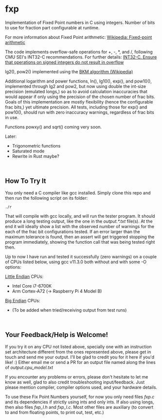 # fxp
Implementation of Fixed Point numbers in C using integers. Number of bits
to use for fraction part configurable at runtime.

For more information about Fixed Point arithmetic:
[Wikipedia: Fixed-point arithmetic](https://en.wikipedia.org/wiki/Fixed-point_arithmetic)

The code implements overflow-safe operations for +, -, *, and /,
following CMU SEI's INT32-C recommendations. For further details:
[INT32-C. Ensure that operations on signed integers do not result in overflow](https://wiki.sei.cmu.edu/confluence/display/c/INT32-C.+Ensure+that+operations+on+signed+integers+do+not+result+in+overflow)

lg2(), pow2() implemented using the [BKM algorithm (Wikipedia)](https://en.wikipedia.org/wiki/BKM_algorithm)

Additional logarithm and power functions, ln(), lg10(), exp(), and pow10(), implemented 
through lg2 and pow2, but now using double the int-size precision (emulated longs,) so as to 
avoid calculation inaccuracies that would appear if only using the precision of the chosen 
number of frac bits. Goals of this implementation are mostly flexibility (hence the 
configurable frac bits,) yet ultimate precision. All tests, including those for exp() and 
pow10(), should run with zero inaccuracy warnings, regardless of frac bits in use.

Functions powxy() and sqrt() coming very soon.

Later:
- Trigonometric functions
- Saturated mode
- Rewrite in Rust maybe?

&nbsp;
## How To Try It
You only need a C compiler like gcc installed.
Simply clone this repo and then run the following script on its folder:

    ./r

That will compile with gcc locally, and will run the tester program.
It should produce a long testing output, like the one in the 
*output.\*.txt* file(s).
At the end it will ideally show a list with the observed number of
warnings for the each of the frac bit configurations tested.
If an error larger than the maximum tolerance is found, then an assert 
will get triggered stopping the program immediately, showing the
function call that was being tested right then.

Up to now I have run and tested it successfully (zero warnings) 
on a couple of CPUs listed below, using gcc v11.3.0 both without and 
with some -O options:

[Little Endian](https://en.wikipedia.org/wiki/Endianness) CPUs:
- Intel Core i7-6700K
- Arm Cortex-A72 (-> Raspberry Pi 4 Model B)

[Big Endian](https://en.wikipedia.org/wiki/Endianness) CPUs:
- (To be added when tried/receiving output from test runs)

&nbsp;
## Your Feedback/Help is Welcome!
If you try it on any CPU not listed above, specially one with an 
instruction set architecture different from the ones represented above,
please get in touch and send me your output. I'll be glad to credit you 
for it here if you'd like! :)
Either email me or send a PR for an output file named along the 
lines of *output.cpu_model.txt*

If you encounter any problems or errors, please don't hesitate to 
let me know as well, glad to also credit troubleshooting input/feedback.
Just please mention compiler, compiler options used, and your hardware details.

To use these Fix Point Numbers yourself, for now you only need 
files *fxp.c* and its dependencies if strictly using ints and only ints.
If also using longs, then also files *fxp_l.h* and *fxp_l.c*. 
Most other files are auxiliary (to convert to and from floating points, 
to print out, test, etc.)
